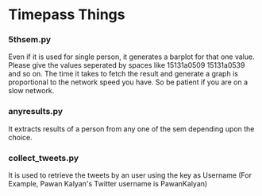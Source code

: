 # Timepass Things

### 5thsem.py
Even if it is used for single person, it generates a barplot for that one value. Please give the values seperated by spaces like 15131a0509 15131a0539 and so on. The time it takes to fetch the result and generate a graph is proportional to the network speed you have. So be patient if you are on a slow network.

### anyresults.py
It extracts results of a person from any one of the sem depending upon the choice.

### collect_tweets.py
It is used to retrieve the tweets by an user using the key as Username (For Example, Pawan Kalyan's Twitter username is PawanKalyan)
